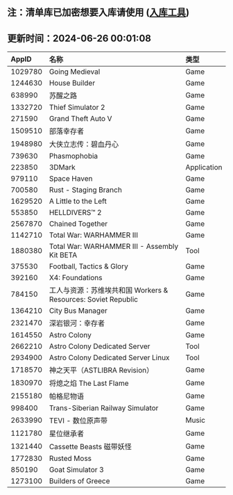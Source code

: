 ## 注：清单库已加密想要入库请使用 ([入库工具](https://github.com/BlankTMing/ManifestAutoUpdate/releases))

## 更新时间：2024-06-26 00:01:08
| AppID | 名称 | 类型  |
| :-------------------- | :----------------------------- | :----------- |
| 1029780 | Going Medieval| Game |
| 1244630 | House Builder| Game |
| 638990 | 苏醒之路| Game |
| 1332720 | Thief Simulator 2| Game |
| 271590 | Grand Theft Auto V| Game |
| 1509510 | 部落幸存者| Game |
| 1948980 | 大侠立志传：碧血丹心| Game |
| 739630 | Phasmophobia| Game |
| 223850 | 3DMark| Application |
| 979110 | Space Haven| Game |
| 700580 | Rust - Staging Branch| Game |
| 1629520 | A Little to the Left| Game |
| 553850 | HELLDIVERS™ 2| Game |
| 2567870 | Chained Together| Game |
| 1142710 | Total War: WARHAMMER III| Game |
| 1880380 | Total War: WARHAMMER III - Assembly Kit BETA| Tool |
| 375530 | Football, Tactics & Glory| Game |
| 392160 | X4: Foundations| Game |
| 784150 | 工人与资源：苏维埃共和国 Workers & Resources: Soviet Republic| Game |
| 1364210 | City Bus Manager| Game |
| 2321470 | 深岩银河：幸存者| Game |
| 1614550 | Astro Colony| Game |
| 2662210 | Astro Colony Dedicated Server| Tool |
| 2934900 | Astro Colony Dedicated Server Linux| Tool |
| 1718570 | 神之天平（ASTLIBRA Revision）| Game |
| 1830970 | 将熄之焰 The Last Flame| Game |
| 2155180 | 帕格尼物语| Game |
| 998400 | Trans-Siberian Railway Simulator| Game |
| 2633990 | TEVI - 数位原声带| Music |
| 1121780 | 星位继承者| Game |
| 1321440 | Cassette Beasts 磁带妖怪| Game |
| 1772830 | Rusted Moss| Game |
| 850190 | Goat Simulator 3| Game |
| 1273100 | Builders of Greece| Game |
